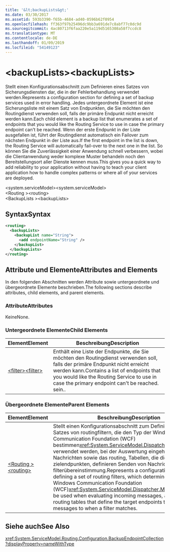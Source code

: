 ```yaml
---
title: '&lt;backupLists&gt;'
ms.date: 03/30/2017
ms.assetid: 593b3390-f65b-4684-ad40-0596b62f0954
ms.openlocfilehash: ff363f97b25496dc9bb3a691de7c8abf77c0dc9d
ms.sourcegitcommit: 4ac80713f6faa220e5a119d5165308a58f7ccdc8
ms.translationtype: MT
ms.contentlocale: de-DE
ms.lasthandoff: 01/09/2019
ms.locfileid: "54149123"
---
```

# <a name="ltbackuplistsgt"></a><span data-ttu-id="7ad42-102">&lt;backupLists&gt;</span><span class="sxs-lookup"><span data-stu-id="7ad42-102">&lt;backupLists&gt;</span></span>
<span data-ttu-id="7ad42-103">Stellt einen Konfigurationsabschnitt zum Definieren eines Satzes von Sicherungsdiensten dar, die in der Fehlerbehandlung verwendet werden.</span><span class="sxs-lookup"><span data-stu-id="7ad42-103">Represents a configuration section for defining a set of backup services used in error handling.</span></span> <span data-ttu-id="7ad42-104">Jedes untergeordnete Element ist eine Sicherungsliste mit einem Satz von Endpunkten, die Sie möchten den Routingdienst verwenden soll, falls der primäre Endpunkt nicht erreicht werden kann.</span><span class="sxs-lookup"><span data-stu-id="7ad42-104">Each child element is a backup list that enumerates a set of endpoints that you would like the Routing Service to use in case the primary endpoint can't be reached.</span></span> <span data-ttu-id="7ad42-105">Wenn der erste Endpunkt in der Liste ausgefallen ist, führt der Routingdienst automatisch ein Failover zum nächsten Endpunkt in der Liste aus.</span><span class="sxs-lookup"><span data-stu-id="7ad42-105">If the first endpoint in the list is down, the Routing Service will automatically fail-over to the next one in the list.</span></span>  <span data-ttu-id="7ad42-106">So können Sie die Zuverlässigkeit einer Anwendung schnell verbessern, wobei die Clientanwendung weder komplexe Muster behandeln noch den Bereitstellungsort aller Dienste kennen muss.</span><span class="sxs-lookup"><span data-stu-id="7ad42-106">This gives you a quick way to add reliability to your application without having to teach your client application how to handle complex patterns or where all of your services are deployed.</span></span>  
  
 <span data-ttu-id="7ad42-107">\<system.serviceModel></span><span class="sxs-lookup"><span data-stu-id="7ad42-107">\<system.serviceModel></span></span>  
<span data-ttu-id="7ad42-108">\<Routing ></span><span class="sxs-lookup"><span data-stu-id="7ad42-108">\<routing></span></span>  
<span data-ttu-id="7ad42-109">\<BackupLists ></span><span class="sxs-lookup"><span data-stu-id="7ad42-109">\<backupLists></span></span>  
  
## <a name="syntax"></a><span data-ttu-id="7ad42-110">Syntax</span><span class="sxs-lookup"><span data-stu-id="7ad42-110">Syntax</span></span>  
  
```xml  
<routing>
  <backupLists>
    <backupList name="String">
      <add endpointName="String" />
    </backupList>
  </backupLists>
</routing>
```  
  
## <a name="attributes-and-elements"></a><span data-ttu-id="7ad42-111">Attribute und Elemente</span><span class="sxs-lookup"><span data-stu-id="7ad42-111">Attributes and Elements</span></span>  
 <span data-ttu-id="7ad42-112">In den folgenden Abschnitten werden Attribute sowie untergeordnete und übergeordnete Elemente beschrieben.</span><span class="sxs-lookup"><span data-stu-id="7ad42-112">The following sections describe attributes, child elements, and parent elements.</span></span>  
  
### <a name="attributes"></a><span data-ttu-id="7ad42-113">Attribute</span><span class="sxs-lookup"><span data-stu-id="7ad42-113">Attributes</span></span>  
 <span data-ttu-id="7ad42-114">Keine</span><span class="sxs-lookup"><span data-stu-id="7ad42-114">None.</span></span>  
  
### <a name="child-elements"></a><span data-ttu-id="7ad42-115">Untergeordnete Elemente</span><span class="sxs-lookup"><span data-stu-id="7ad42-115">Child Elements</span></span>  
  
|<span data-ttu-id="7ad42-116">Element</span><span class="sxs-lookup"><span data-stu-id="7ad42-116">Element</span></span>|<span data-ttu-id="7ad42-117">Beschreibung</span><span class="sxs-lookup"><span data-stu-id="7ad42-117">Description</span></span>|  
|-------------|-----------------|  
|[<span data-ttu-id="7ad42-118">\<filter></span><span class="sxs-lookup"><span data-stu-id="7ad42-118">\<filter></span></span>](../../../../../docs/framework/configure-apps/file-schema/wcf/filter.md)|<span data-ttu-id="7ad42-119">Enthält eine Liste der Endpunkte, die Sie möchten den Routingdienst verwenden soll, falls der primäre Endpunkt nicht erreicht werden kann.</span><span class="sxs-lookup"><span data-stu-id="7ad42-119">Contains a list of endpoints that you would like the Routing Service to use in case the primary endpoint can't be reached.</span></span> <span data-ttu-id="7ad42-120">sein.</span><span class="sxs-lookup"><span data-stu-id="7ad42-120">.</span></span>|  
  
### <a name="parent-elements"></a><span data-ttu-id="7ad42-121">Übergeordnete Elemente</span><span class="sxs-lookup"><span data-stu-id="7ad42-121">Parent Elements</span></span>  
  
|<span data-ttu-id="7ad42-122">Element</span><span class="sxs-lookup"><span data-stu-id="7ad42-122">Element</span></span>|<span data-ttu-id="7ad42-123">Beschreibung</span><span class="sxs-lookup"><span data-stu-id="7ad42-123">Description</span></span>|  
|-------------|-----------------|  
|[<span data-ttu-id="7ad42-124">\<Routing ></span><span class="sxs-lookup"><span data-stu-id="7ad42-124">\<routing></span></span>](../../../../../docs/framework/configure-apps/file-schema/wcf/routing.md)|<span data-ttu-id="7ad42-125">Stellt einen Konfigurationsabschnitt zum Definieren eines Satzes von routingfiltern, die den Typ der Windows Communication Foundation (WCF) bestimmen<xref:System.ServiceModel.Dispatcher.MessageFilter> verwendet werden, bei der Auswertung eingehender Nachrichten sowie das routing, Tabellen, die die zielendpunkten, definieren Senden von Nachrichten bei filterübereinstimmung.</span><span class="sxs-lookup"><span data-stu-id="7ad42-125">Represents a configuration section for defining a set of routing filters, which determine the type of Windows Communication Foundation (WCF)<xref:System.ServiceModel.Dispatcher.MessageFilter> to be used when evaluating incoming messages, as well as routing tables that define the target endpoints to send messages to when a filter matches.</span></span>|  
  
## <a name="see-also"></a><span data-ttu-id="7ad42-126">Siehe auch</span><span class="sxs-lookup"><span data-stu-id="7ad42-126">See Also</span></span>  
 <xref:System.ServiceModel.Routing.Configuration.BackupEndpointCollection?displayProperty=nameWithType>    
